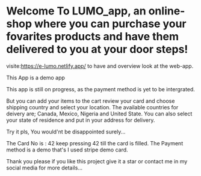 # Welcome To LUMO_app, an online-shop where you can purchase your fovarites products and have them delivered to you at your door steps!

visite:https://e-lumo.netlify.app/ to have and overview look at the web-app.

This App is a demo app

This app is still on progress, as the payment method is yet to be intergrated. 

But you can add your items to the cart review your card and choose shipping country and select your location.
The available  countries for deivery are; Canada, Mexico, Nigeria and United State. You can also select your state of residence and put in your address for delivery. 

Try it pls, You would'nt be disappointed surely...

The Card No is : 42 keep pressing 42 till the card is filled. 
The Payment method is a demo that's I used stripe demo card.

Thank you please if you like this project give it a star or contact me in my social media for more details...


